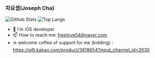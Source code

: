 ### 차요셉(Joseph Cha)
![Github Stats](https://github-readme-stats.vercel.app/api?username=joseph704&show_icons=true&theme=github_dark)
![Top Langs](https://github-readme-stats.vercel.app/api/top-langs/?username=joseph704&layout=compact&theme=github_dark&hide=python,HTML,CSS,JavaScript)
- 📱 I’m iOS developer
- 📫 How to reach me: freelove54@naver.com
- ☕️ welcome coffee of support for me (kidding) : https://gift.kakao.com/product/3818654?input_channel_id=2630
